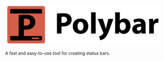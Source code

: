 <p align="center">
  <img src="banner.png" alt="Polybar">
</p>
A fast and easy-to-use tool for creating status bars.
</p>
